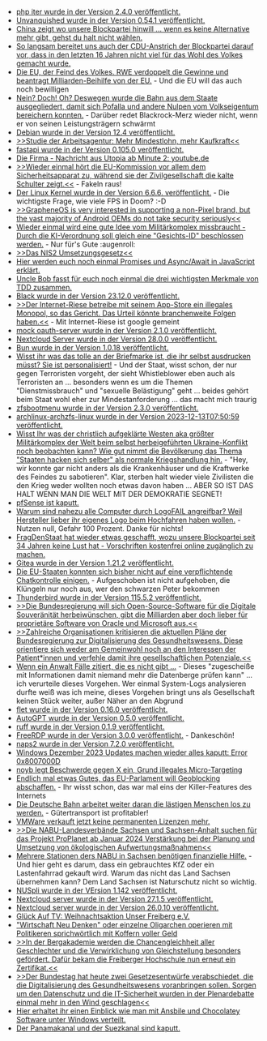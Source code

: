 * [php iter wurde in der Version 2.4.0 veröffentlicht.](https://github.com/nikic/iter/releases/tag/v2.4.0)
* [Unvanquished wurde in der Version 0.54.1 veröffentlicht.](https://www.phoronix.com/news/Unvanquished-0.54.1-Released)
* [China zeigt wo unsere Blockpartei hinwill ... wenn es keine Alternative mehr gibt, gehst du halt nicht wählen.](http://blog.fefe.de/?ts=9b883532)
* [So langsam bereitet uns auch der CDU-Anstrich der Blockpartei darauf vor, dass in den letzten 16 Jahren nicht viel für das Wohl des Volkes gemacht wurde.](http://blog.fefe.de/?ts=9b8835fc)
* [Die EU, der Feind des Volkes. RWE verdoppelt die Gewinne und beantragt Milliarden-Beihilfe von der EU.](http://blog.fefe.de/?ts=9b88344a) - Und die EU will das auch noch bewilligen
* [Nein? Doch! Oh? Deswegen wurde die Bahn aus dem Staate ausgegliedert, damit sich Pofalla und andere Nulpen vom Volkseigentum bereichern konnten.](http://blog.fefe.de/?ts=9b882f99) - Darüber redet Blackrock-Merz wieder nicht, wenn er von seinen Leistungsträgern schwärmt
* [Debian wurde in der Version 12.4 veröffentlicht.](https://www.phoronix.com/news/Debian-12.4-Released)
* [>>Studie der Arbeitsagentur: Mehr Mindestlohn, mehr Kaufkraft<<](http://blog.fefe.de/?ts=9b899cf1)
* [fastapi wurde in der Version 0.105.0 veröffentlicht.](https://github.com/tiangolo/fastapi/releases/tag/0.105.0)
* [Die Firma - Nachricht aus Utopia ab Minute 2: youtube.de](https://www.youtube.com/watch?v=beIR_Z2YnlA)
* [>>Wieder einmal hört die EU-Kommission vor allem dem Sicherheitsapparat zu, während sie der Zivilgesellschaft die kalte Schulter zeigt.<<](https://netzpolitik.org/2023/eu-beraet-ueber-going-dark-hinter-verschlossenen-tueren/) - Fakeln raus!
* [Der Linux Kernel wurde in der Version 6.6.6. veröffentlicht.](https://www.phoronix.com/news/Linux-6.6.6-Released) - Die wichtigste Frage, wie viele FPS in Doom? :-D
* [>>GrapheneOS is very interested in supporting a non-Pixel brand, but the vast majority of Android OEMs do not take security seriously<<](https://www.kuketz-blog.de/weshalb-grapheneos-aktuell-nur-google-pixel-geraete-unterstuetzt/)
* [Wieder einmal wird eine gute Idee vom Militärkomplex missbraucht - Durch die KI-Verordnung soll gleich eine "Gesichts-ID" beschlossen werden.](https://netzpolitik.org/2023/ki-verordnung-das-nummernschild-im-gesicht-kommt/) - Nur für's Gute :augenroll:
* [>>Das NIS2 Umsetzungsgesetz<<](https://www.openkritis.de/it-sicherheitsgesetz/nis2-umsetzung-gesetz-cybersicherheit.html)
* [Hier werden euch noch einmal Promises und Async/Await in JavaScript erklärt.](https://www.freecodecamp.org/news/how-to-use-promises-in-javascript/)
* [Uncle Bob fasst für euch noch einmal die drei wichtigsten Merkmale von TDD zusammen.](https://martinfowler.com/bliki/TestDrivenDevelopment.html)
* [Black wurde in der Version 23.12.0 veröffentlicht.](https://github.com/psf/black/releases/tag/23.12.0)
* [>>Der Internet-Riese betreibe mit seinem App-Store ein illegales Monopol, so das Gericht. Das Urteil könnte branchenweite Folgen haben.<<](http://blog.fefe.de/?ts=9b86ece4) - Mit Internet-Riese ist google gemeint
* [mock oauth-server wurde in der Version 2.1.0 veröffentlicht.](https://github.com/navikt/mock-oauth2-server/releases/tag/2.1.0)
* [Nextcloud Server wurde in der Version 28.0.0 veröffentlicht.](https://github.com/nextcloud/server/releases/tag/v28.0.0)
* [Bun wurde in der Version 1.0.18 veröffentlicht.](https://github.com/oven-sh/bun/releases/tag/bun-v1.0.18)
* [Wisst ihr was das tolle an der Briefmarke ist, die ihr selbst ausdrucken müsst? Sie ist personalisiert!](http://blog.fefe.de/?ts=9b8630d3) - Und der Staat, wisst schon, der nur gegen Terroristen vorgeht, der sieht Whistleblower eben auch als Terroristen an ... besonders wenn es um die Themen "Dienstmissbrauch" und "sexuelle Belästigung" geht ... beides gehört beim Staat wohl eher zur Mindestanforderung ... das macht mich traurig
* [zfsbootmenu wurde in der Version 2.3.0 veröffentlicht.](https://github.com/zbm-dev/zfsbootmenu/releases/tag/v2.3.0)
* [archlinux-archzfs-linux wurde in der Version 2023-12-13T07:50:59 veröffentlicht.](https://archzfs.leibelt.de/)
* [Wisst Ihr was der christlich aufgeklärte Westen aka größter Militärkomplex der Welt beim selbst herbeigeführten Ukraine-Konflikt noch beobachten kann? Wie gut nimmt die Bevölkerung das Thema "Staaten hacken sich selber" als normale Kriegshandlung hin.](https://www.bleepingcomputer.com/news/security/ukrainian-military-says-it-hacked-russias-federal-tax-agency/) - "Hey, wir konnte gar nicht anders als die Krankenhäuser und die Kraftwerke des Feindes zu sabotieren". Klar, sterben halt wieder viele Zivilisten die den Krieg weder wollten noch etwas davon haben ... ABER SO IST DAS HALT WENN MAN DIE WELT MIT DER DEMOKRATIE SEGNET!
* [pfSense ist kaputt.](https://www.bleepingcomputer.com/news/security/over-1-450-pfsense-servers-exposed-to-rce-attacks-via-bug-chain/)
* [Warum sind nahezu alle Computer durch LogoFAIL angreifbar? Weil Hersteller lieber ihr eigenes Logo beim Hochfahren haben wollen.](https://www.schneier.com/blog/archives/2023/12/new-windows-linux-firmware-attack.html) - Nutzen null, Gefahr 100 Prozent. Danke für nichts!
* [FragDenStaat hat wieder etwas geschafft, wozu unsere Blockpartei seit 34 Jahren keine Lust hat - Vorschriften kostenfrei online zugänglich zu machen.](https://netzpolitik.org/2023/fragdenstaat-staatliche-vorschriften-jetzt-kostenfrei-zugaenglich/)
* [Gitea wurde in der Version 1.21.2 veröffentlicht.](https://github.com/go-gitea/gitea/releases/tag/v1.21.2)
* [Die EU-Staaten konnten sich bisher nicht auf eine verpflichtende Chatkontrolle einigen.](https://netzpolitik.org/2023/etappensieg-verpflichtende-chatkontrolle-vorerst-gescheitert/) - Aufgeschoben ist nicht aufgehoben, die Klüngeln nur noch aus, wer den schwarzen Peter bekommen
* [Thunderbird wurde in der Version 115.5.2 veröffentlicht.](https://www.borncity.com/blog/2023/12/12/thunderbird-115-5-2/)
* [>>Die Bundesregierung will sich Open-Source-Software für die Digitale Souveränität herbeiwünschen, gibt die Milliarden aber doch lieber für proprietäre Software von Oracle und Microsoft aus.<<](https://netzpolitik.org/2023/digitale-souveraenitaet-milliarden-fuer-oracle-microsoft-und-co-statt-fuer-open-source/)
* [>>Zahlreiche Organisationen kritisieren die aktuellen Pläne der Bundesregierung zur Digitalisierung des Gesundheitswesens. Diese orientiere sich weder am Gemeinwohl noch an den Interessen der Patient*innen und verfehle damit ihre gesellschaftlichen Potenziale.<<](https://netzpolitik.org/2023/offener-brief-zu-gesundheitsdigitalisierung-vertrauen-laesst-sich-nicht-verordnen/)
* [Wenn ein Anwalt Fälle zitiert, die es nicht gibt ...](http://blog.fefe.de/?ts=9b8707e5) - Dieses "zugescheiße mit Informationen damit niemand mehr die Datenberge prüfen kann" ... ich verurteile dieses Vorgehen. Wer einmal System-Logs analysieren durfte weiß was ich meine, dieses Vorgehen bringt uns als Gesellschaft keinen Stück weiter, außer Näher an den Abgrund
* [flet wurde in der Version 0.16.0 veröffentlicht.](https://github.com/flet-dev/flet/releases/tag/v0.16.0)
* [AutoGPT wurde in der Version 0.5.0 veröffentlicht.](https://github.com/Significant-Gravitas/AutoGPT/releases/tag/autogpt-v0.5.0)
* [ruff wurde in der Version 0.1.9 veröffentlicht.](https://github.com/astral-sh/ruff/releases/tag/v0.1.8)
* [FreeRDP wurde in der Version 3.0.0 veröffentlicht.](https://github.com/FreeRDP/FreeRDP/releases/tag/3.0.0) - Dankeschön!
* [naps2 wurde in der Version 7.2.0 veröffentlicht.](https://github.com/cyanfish/naps2/releases/tag/v7.2.0)
* [Windows Dezember 2023 Updates machen wieder alles kaputt: Error 0x8007000D](https://www.borncity.com/blog/2023/12/14/windows-dezember-2023-updates-scheitern-mit-error-0x8007000d/)
* [noyb legt Beschwerde gegen X ein, Grund illegales Micro-Targeting](https://noyb.eu/de/gdpr-complaint-against-x-twitter-over-illegal-micro-targeting-chat-control-ads)
* [Endlich mal etwas Gutes, das EU-Parlament will Geoblocking abschaffen.](https://netzpolitik.org/2023/filme-und-serien-eu-parlament-will-geoblocking-abschaffen/) - Ihr wisst schon, das war mal eins der Killer-Features des Internets
* [Die Deutsche Bahn arbeitet weiter daran die lästigen Menschen los zu werden.](https://netzpolitik.org/2023/deutsche-bahn-schritt-fuer-schritt-gegen-das-recht-auf-analoges-leben/) - Gütertransport ist profitabler!
* [VMWare verkauft jetzt keine permanenten Lizenzen mehr.](https://www.windowspro.de/news/vmware-verkauft-keine-permanenten-lizenzen-mehr-reduktion-editionen/05569.html?utm_source=WindowsPro&utm_medium=rss&utm_campaign=Feed)
* [>>Die NABU-Landesverbände Sachsen und Sachsen-Anhalt suchen für das Projekt ProPlanet ab Januar 2024 Verstärkung bei der Planung und Umsetzung von ökologischen Aufwertungsmaßnahmen<<](https://sachsen.nabu.de/news/2023/34304.html)
* [Mehrere Stationen ders NABU in Sachsen benötigen finanzielle Hilfe.](https://sachsen.nabu.de/news/2023/34298.html) - Und hier geht es darum, dass ein gebrauchtes KfZ oder ein Lastenfahrrad gekauft wird. Warum das nicht das Land Sachsen übernehmen kann? Dem Land Sachsen ist Naturschutz nicht so wichtig.
* [NUSpli wurde in der VErsion 1.142 veröffentlicht.](https://github.com/V10lator/NUSspli/releases/tag/v1.142)
* [Nextcloud server wurde in der Version 27.1.5 veröffentlicht.](https://github.com/nextcloud/server/releases/tag/v27.1.5)
* [Nextcloud server wurde in der Version 26.0.10 veröffentlicht.](https://github.com/nextcloud/server/releases/tag/v26.0.10)
* [Glück Auf TV: Weihnachtsaktion Unser Freiberg e.V.](https://www.youtube.com/watch?v=_7_fnJ4gOos)
* ["Wirtschaft Neu Denken" oder einzelne Oligarchen operieren mit Politikeren sprichwörtlich mit Koffern voller Geld](https://tuxproject.de/blog/2023/12/russische-oligarchen-deutschland-edition/)
* [>>In der Bergakademie werden die Chancengleichheit aller Geschlechter und die Verwirklichung von Gleichstellung besonders gefördert. Dafür bekam die Freiberger Hochschule nun erneut ein Zertifikat.<<](https://www.mdr.de/wissen/news/TU-Freiberg-als-familienfreundliche-Hochschule-bestaetigt-100.html)
* [>>Der Bundestag hat heute zwei Gesetzesentwürfe verabschiedet, die die Digitalisierung des Gesundheitswesens voranbringen sollen. Sorgen um den Datenschutz und die IT-Sicherheit wurden in der Plenardebatte einmal mehr in den Wind geschlagen<<](https://netzpolitik.org/2023/gesundheitsdigitalisierung-unsichtbar-gemachte-sicherheitsrisiken/)
* [Hier erhaltet ihr einen Einblick wie man mit Ansbile und Chocolatey Software unter Windows verteilt.](https://www.windowspro.de/philip-lorenz/software-ansible-chocolatey-verteilen)
* [Der Panamakanal und der Suezkanal sind kaputt.](https://blog.fefe.de/?ts=9b822efc)
